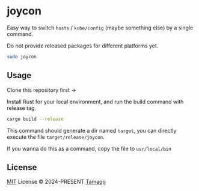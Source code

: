 # joycon

Easy way to switch `hosts` / `kube/config` (maybe something else) by a single command.

Do not provide released packages for different platforms yet.

```bash
sudo joycon
```

## Usage

Clone this repository first ->

Install Rust for your local environment, and run the build command with release tag.

```bash
cargo build --release
```

This command should generate a dir named `target`, you can directly execute the file `target/release/joycon`.

If you wanna do this as a command, copy the file to `usr/local/bin`

## License

[MIT](./LICENSE) License © 2024-PRESENT [Tamago](https://github.com/tmg0)
